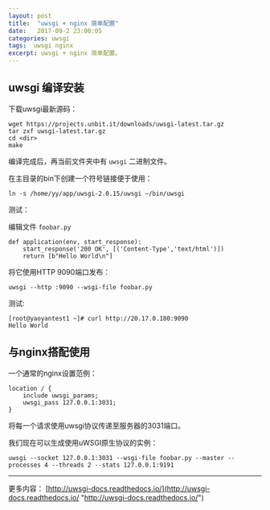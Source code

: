 ```yaml
---
layout: post
title:  "uwsgi + nginx 简单配置"
date:   2017-09-2 23:00:05
categories: uwsgi
tags:  uwsgi nginx
excerpt: uwsgi + nginx 简单配置。
---
```


## uwsgi 编译安装

下载uwsgi最新源码：

```
wget https://projects.unbit.it/downloads/uwsgi-latest.tar.gz
tar zxf uwsgi-latest.tar.gz
cd <dir>
make
```

编译完成后，再当前文件夹中有 ```uwsgi``` 二进制文件。

在主目录的bin下创建一个符号链接便于使用：

```
ln -s /home/yy/app/uwsgi-2.0.15/uwsgi ~/bin/uwsgi
```

测试：

编辑文件  ```foobar.py```

```
def application(env, start_response):
    start_response('200 OK', [('Content-Type','text/html')])
    return [b"Hello World\n"]
```

将它使用HTTP 9090端口发布：
```
uwsgi --http :9090 --wsgi-file foobar.py
```

测试:

```
[root@yaoyantest1 ~]# curl http://20.17.0.180:9090
Hello World
```

## 与nginx搭配使用

一个通常的nginx设置范例：

```
location / {
    include uwsgi_params;
    uwsgi_pass 127.0.0.1:3031;
}
```

将每一个请求使用uwsgi协议传递至服务器的3031端口。

我们现在可以生成使用uWSGI原生协议的实例：

```
uwsgi --socket 127.0.0.1:3031 --wsgi-file foobar.py --master --processes 4 --threads 2 --stats 127.0.0.1:9191
```

---
更多内容： [http://uwsgi-docs.readthedocs.io/](http://uwsgi-docs.readthedocs.io/ "http://uwsgi-docs.readthedocs.io/")